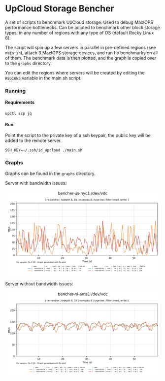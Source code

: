 # UpCloud Storage Bencher

A set of scripts to benchmark UpCloud storage. Used to debug MaxIOPS performance
bottlenecks. Can be adjuted to benchmark other block storage types, in any number
of regions with any type of OS (default Rocky Linux 8).

The script will spin up a few servers in parallel in pre-defined regions (see `main.sh`), 
attach 3 MaxIOPS storage devices, and run fio benchmarks on all of them. The 
benchmark data is then plotted, and the graph is copied over to the `graphs` 
directory.

You can edit the regions where servers will be created by editing the `REGIONS`
variable in the main.sh script.

### Running

#### Requirements

```
upctl scp jq
```

#### Run

Point the script to the private key of a ssh keypair, the public key will be added
to the remote server.

```
SSH_KEY=~/.ssh/id_upcloud ./main.sh
```

### Graphs

Graphs can be found in the `graphs` directory.

Server with bandwidth issues:

![Bad Storage Example](/graphs/2022-09-21-1663792164/bencher-us-nyc1-vdc.png)

Server without bandwidth issues:

![Good Storage Example](/graphs/2022-09-21-1663792164/bencher-nl-ams1-vdc.png)
